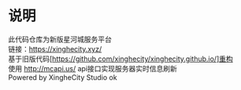 # 说明
此代码仓库为新版星河城服务平台<br>
链接：https://xinghecity.xyz/ <br>
基于旧版代码[https://github.com/xinghecity/xinghecity.github.io/]重构<br>
使用 http://mcapi.us/ api接口实现服务器实时信息刷新<br>
Powered by XingheCity Studio
ok